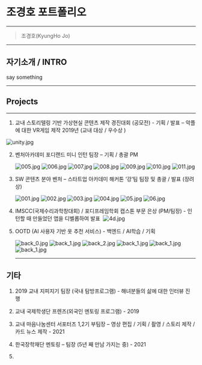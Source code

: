 # 조경호 포트폴리오

------

> 조경호(KyungHo Jo) 

----

## 자기소개 / INTRO

say something

------

## Projects

----

1. 교내 스토리텔링 기반 가상현실 콘텐츠 제작 경진대회 (공모전) - 기획 / 발표 
   – 악플에 대한 VR게임 제작 2019년 (교내 대상 / 우수상 )

![unity.jpg](./imgs/unity.jpg)

2. 벤처아카데미 포디랜드 미니 인턴 팀장 – 기획 / 총괄 PM 
   
   ![005.jpg](./imgs/005.jpg)
   ![006.jpg](./imgs/006.jpg)
   ![007.jpg](./imgs/007.jpg)
   ![008.jpg](./imgs/008.jpg)
   ![009.jpg](./imgs/009.jpg)
   ![010.jpg](./imgs/010.jpg)
   ![011.jpg](./imgs/011.jpg)

3. SW 콘텐츠 분야 벤처 – 스타트업 아카데미 해커톤 ‘강’팀 팀장 및 총괄 / 발표 (장려상) 
   
   ![001.jpg](./imgs/001.jpg)
   ![002.jpg](./imgs/002.jpg)
   ![003.jpg](./imgs/003.jpg)
   ![004.jpg](./imgs/004.jpg)
   ![05.jpg](./imgs/05.jpg)
   ![06.jpg](./imgs/06.jpg)

4. IMSCC(국제수리과학창대회) / 포디프레임학회 캡스톤 부문 은상 (PM/팀장) - 인턴할 때 만들었던 앱을 디벨롭하여 발표 
   ![4d.jpg](./imgs/4d.jpg)

5. OOTD (AI 사용자 기반 옷 추천 서비스) - 백엔드 / AI학습 / 기획

   ![back_0.jpg](./imgs/ootd_0_0.jpg)
   ![back_1.jpg](./imgs/ootd0.jpg)
   ![back_2.jpg](./imgs/ootd1.jpg)
   ![back_1.jpg](./imgs/ootd2.jpg)
   ![back_1.jpg](./imgs/ootd3.jpg)
   ![back_1.jpg](./imgs/ootd4.jpg)
 
   ---

## 기타

1. 2019 교내 지피지기 팀장 (국내 탐방프로그램) - 해녀분들의 삶에 대한 인터뷰 진행 

2. 교내 국제학생단 프렌즈(외국인 멘토링 프로그램) - 2019

3. 교내 마음나눔센터 서포터즈 1,2기 부팀장 – 영상 편집 / 기획 / 촬영 / 스토리 제작 / 카드 뉴스 제작 - 2021

4. 한국장학재단 멘토링 – 팀장 (5년 째 만남 가지는 중) - 2021

5. 

